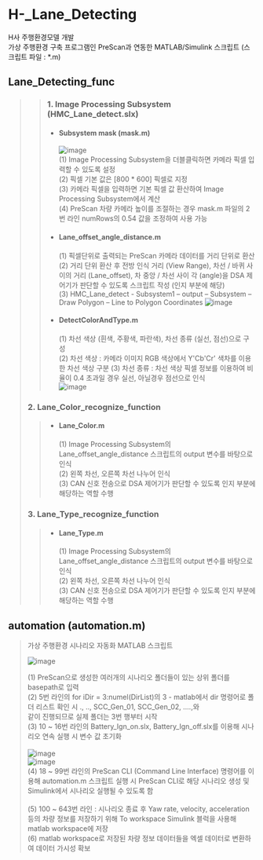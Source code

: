 # H-_Lane_Detecting
H사 주행환경모델 개발 </br>
가상 주행환경 구축 프로그램인 PreScan과 연동한 MATLAB/Simulink 스크립트 (스크립트 파일 : *.m)

## Lane_Detecting_func

> 
> 
> > ### 1. Image Processing Subsystem (HMC_Lane_detect.slx)
> >
> > - #### Subsystem mask (mask.m)
> >   ![image](https://user-images.githubusercontent.com/36038244/147513933-03ec2a25-fe72-4565-abab-a85dd9e4752d.png) <br>
> >   (1) Image Processing Subsystem을 더블클릭하면 카메라 픽셀 입력할 수 있도록 설정 <br>
> >   (2) 픽셀 기본 값은 [800 * 600] 픽셀로 지정 <br>
> >   (3) 카메라 픽셀을 입력하면 기본 픽셀 값 환산하여 Image Processing Subsystem에서 계산 <br>
> >   (4) PreScan 차량 카메라 높이를 조절하는 경우 mask.m 파일의 2번 라인 numRows의 0.54 값을 조정하여 사용 가능 <br>
> > 
> > - #### Lane_offset_angle_distance.m <br>
> >   (1) 픽셀단위로 출력되는 PreScan 카메라 데이터를 거리 단위로 환산<br>
> >   (2) 거리 단위 환산 후 전방 인식 거리 (View Range), 차선 / 바퀴 사이의 거리 (Lane_offset), 차 중앙 / 차선 사이 각 (angle)을 DSA 제어기가 판단할 수 있도록 스크립트 작성 (인지 부분에 해당)<br>
> >   (3) HMC_Lane_detect - Subsystem1 – output – Subsystem – Draw Polygon – Line to Polygon Coordinates
> >   ![image](https://user-images.githubusercontent.com/36038244/160238851-6be2f542-7e04-4365-bd63-69c831b07ad9.png)
> >  
> > - #### DetectColorAndType.m <br>
> >   (1) 차선 색상 (흰색, 주황색, 파란색), 차선 종류 (실선, 점선)으로 구성 <br>
> >   (2) 차선 색상 : 카메라 이미지 RGB 색상에서 Y'Cb'Cr' 색차를 이용한 차선 색상 구분
> >   (3) 차선 종류 : 차선 색상 픽셀 정보를 이용하여 비율이 0.4 초과일 경우 실선, 아닐경우 점선으로 인식</br>
> >   ![image](https://user-images.githubusercontent.com/36038244/160238898-7a58f12e-affc-4559-8507-a8c14610f100.png)
>
> ### 2. Lane_Color_recognize_function<br>
> > - #### Lane_Color.m <br>
> >   (1) Image Processing Subsystem의 Lane_offset_angle_distance 스크립트의 output 변수를 바탕으로 인식 <br>
> >   (2) 왼쪽 차선, 오른쪽 차선 나누어 인식 <br>
> >   (3) CAN 신호 전송으로 DSA 제어기가 판단할 수 있도록 인지 부분에 해당하는 역할 수행 <br>
> 
> ### 3. Lane_Type_recognize_function<br>
> > - #### Lane_Type.m <br>
> >   (1) Image Processing Subsystem의 Lane_offset_angle_distance 스크립트의 output 변수를 바탕으로 인식 <br>
> >   (2) 왼쪽 차선, 오른쪽 차선 나누어 인식 <br>
> >   (3) CAN 신호 전송으로 DSA 제어기가 판단할 수 있도록 인지 부분에 해당하는 역할 수행 <br>

## automation (automation.m)
> 가상 주행환경 시나리오 자동화 MATLAB 스크립트
> 
> ![image](https://user-images.githubusercontent.com/36038244/147514704-497a5525-6f46-42df-81c7-640672a26b7c.png)
>
> (1) PreScan으로 생성한 여러개의 시나리오 폴더들이 있는 상위 폴더를 basepath로 입력 <br>
> (2) 5번 라인의 for iDir = 3:numel(DirList)의 3 - matlab에서 dir 명령어로 폴더 리스트 확인 시 ., .., SCC_Gen_01, SCC_Gen_02, ....,와 <br> 
> 같이 진행되므로 실제 폴더는 3번 행부터 시작 <br>
> (3) 10 ~ 16번 라인의 Battery_Ign_on.slx, Battery_Ign_off.slx를 이용해 시나리오 연속 실행 시 변수 값 초기화 <br><br>
> ![image](https://user-images.githubusercontent.com/36038244/147514886-0905b543-a404-400c-b9b3-971f0bb5925d.png) <br>
> ![image](https://user-images.githubusercontent.com/36038244/147514856-c9e5d80e-3e8e-456a-8677-5c4fe86d6416.png) <br>
> (4) 18 ~ 99번 라인의 PreScan CLI (Command Line Interface) 명령어를 이용해 automation.m 스크립트 실행 시 PreScan CLI로 해당 시나리오 생성 및 Simulink에서 시나리오 실행될 수 있도록 함 <br><br>
> (5) 100 ~ 643번 라인 : 시나리오 종료 후 Yaw rate, velocity, acceleration 등의 차량 정보를 저장하기 위해 To workspace Simulink 블럭을 사용해 matlab workspace에 저장 <br>
> (6) matlab workspace로 저장된 차량 정보 데이터들을 엑셀 데이터로 변환하여 데이터 가시성 확보

